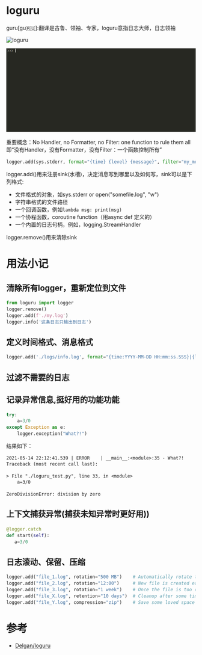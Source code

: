 
# loguru
guru[gu:ru:]:翻译是古鲁、领袖、专家，loguru意指日志大师，日志领袖

![loguru](https://raw.githubusercontent.com/Delgan/loguru/master/docs/_static/img/logo.png)

![demo](https://raw.githubusercontent.com/Delgan/loguru/master/docs/_static/img/demo.gif)

重要概念：No Handler, no Formatter, no Filter: one function to rule them all
即“没有Handler，没有Formatter，没有Filter：一个函数控制所有”

```python
logger.add(sys.stderr, format="{time} {level} {message}", filter="my_module", level="INFO")
```
logger.add()用来注册sink(水槽)，决定消息写到哪里以及如何写，sink可以是下列格式:

- 文件格式的对象，如sys.stderr or open("somefile.log", "w")
- 字符串格式的文件路径
- 一个回调函数，例如`lambda msg: print(msg)`
- 一个协程函数，coroutine function（用async def 定义的）
- 一个内置的日志句柄，例如，logging.StreamHandler

logger.remove()用来清除sink

# 用法小记

## 清除所有logger，重新定位到文件

```python
from loguru import logger
logger.remove()
logger.add(f'./my.log')
logger.info('这条日志只输出到日志')
```

## 定义时间格式、消息格式

```python
logger.add('./logs/info.log', format="{time:YYYY-MM-DD HH:mm:ss.SSS}|{level}|{message}")
```

## 过滤不需要的日志


## 记录异常信息,挺好用的功能功能
```python
try:
    a=3/0
except Exception as e:
    logger.exception("What?!")
```
结果如下：
```log
2021-05-14 22:12:41.539 | ERROR    | __main__:<module>:35 - What?!
Traceback (most recent call last):

> File "./loguru_test.py", line 33, in <module>
    a=3/0

ZeroDivisionError: division by zero
```

## 上下文捕获异常(捕获未知异常时更好用))
```python
@logger.catch
def start(self):
   a=3/0
```

## 日志滚动、保留、压缩
```python
logger.add("file_1.log", rotation="500 MB")    # Automatically rotate too big file
logger.add("file_2.log", rotation="12:00")     # New file is created each day at noon
logger.add("file_3.log", rotation="1 week")    # Once the file is too old, it's rotated
logger.add("file_X.log", retention="10 days")  # Cleanup after some time
logger.add("file_Y.log", compression="zip")    # Save some loved space
```

# 参考
- [Delgan/loguru](https://github.com/Delgan/loguru)